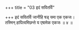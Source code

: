+++
title = "03 इदं सवितर्वि"

+++
इदं सवितर्वि जानीहि षड् यमा एक एकजः।  
तस्मिन् हापित्वमिछन्ते य एषामेक एकजः ॥ ४ ॥